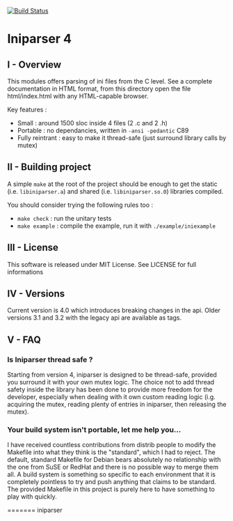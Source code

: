 [![Build Status](https://travis-ci.org/ndevilla/iniparser.svg?branch=master)](https://travis-ci.org/ndevilla/iniparser)

# Iniparser 4 #


## I - Overview

This modules offers parsing of ini files from the C level.
See a complete documentation in HTML format, from this directory
open the file html/index.html with any HTML-capable browser.

Key features :

 - Small : around 1500 sloc inside 4 files (2 .c and 2 .h)
 - Portable : no dependancies, written in `-ansi -pedantic` C89
 - Fully reintrant : easy to make it thread-safe (just surround
   library calls by mutex)

## II - Building project

A simple `make` at the root of the project should be enough to get the static
(i.e. `libiniparser.a`) and shared (i.e. `libiniparser.so.0`) libraries compiled.

You should consider trying the following rules too :

 - `make check` : run the unitary tests
 - `make example` : compile the example, run it with `./example/iniexample`

## III - License

This software is released under MIT License.
See LICENSE for full informations

## IV - Versions

Current version is 4.0 which introduces breaking changes in the api.
Older versions 3.1 and 3.2 with the legacy api are available as tags.


## V - FAQ

### Is Iniparser thread safe ?

Starting from version 4, iniparser is designed to be thread-safe, provided you surround it with your own mutex logic.
The choice not to add thread safety inside the library has been done to provide more freedom for the developer, especially when dealing with it own custom reading logic (i.g. acquiring the mutex, reading plenty of entries in iniparser, then releasing the mutex).

### Your build system isn't portable, let me help you...

I have received countless contributions from distrib people to modify the Makefile into what they think is the "standard", which I had to reject.
The default, standard Makefile for Debian bears absolutely no relationship with the one from SuSE or RedHat and there is no possible way to merge them all.
A build system is something so specific to each environment that it is completely pointless to try and push anything that claims to be standard. The provided Makefile in this project is purely here to have something to play with quickly.

=======
iniparser
